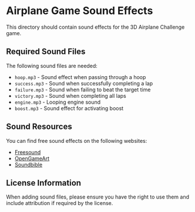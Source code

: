 # Airplane Game Sound Effects

This directory should contain sound effects for the 3D Airplane Challenge game.

## Required Sound Files

The following sound files are needed:

- `hoop.mp3` - Sound effect when passing through a hoop
- `success.mp3` - Sound when successfully completing a lap
- `failure.mp3` - Sound when failing to beat the target time
- `victory.mp3` - Sound when completing all laps
- `engine.mp3` - Looping engine sound
- `boost.mp3` - Sound effect for activating boost

## Sound Resources

You can find free sound effects on the following websites:
- [Freesound](https://freesound.org/)
- [OpenGameArt](https://opengameart.org/)
- [Soundbible](http://soundbible.com/)

## License Information

When adding sound files, please ensure you have the right to use them and include attribution if required by the license. 